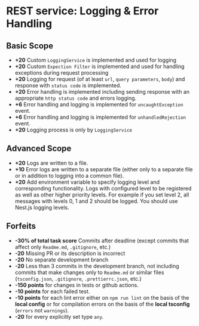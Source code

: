 # REST service: Logging & Error Handling

## Basic Scope

- **+20** Custom `LoggingService` is implemented and used for logging
- **+20** Custom `Expection Filter` is implemented and used for handling exceptions during request processing
- **+20** Logging for request (of at least `url`, `query parameters`, `body`) and response with `status code` is implemented.
- **+20** Error handling is implemented including sending response with an appropriate `http status code` and errors logging.
- **+6** Error handling  and logging is implemented for `uncaughtException` event.
- **+6** Error handling  and logging is implemented for `unhandledRejection` event.
- **+20** Logging process is only by `LoggingService`


## Advanced Scope

- **+20** Logs are written to a file.
- **+10** Error logs are written to a separate file (either only to a separate file or in addition to logging into a common file).
- **+20** Add environment variable to specify logging level and corresponding functionality.
Logs with configured level to be registered as well as other higher priority levels. For example if you set level 2, all messages with levels 0, 1 and 2 should be logged. You should use Nest.js logging levels.

## Forfeits

- **-30% of total task score** Commits after deadline (except commits that affect only `Readme.md`, `.gitignore`, etc.)
- **-20** Missing PR or its description is incorrect
- **-20** No separate development branch
- **-20** Less than 3 commits in the development branch, not including commits that make changes only to `Readme.md` or similar files (`tsconfig.json`, `.gitignore`, `.prettierrc.json`, etc.)
- **-150 points** for changes in tests or github actions.
- **-10 points** for each failed test.
- **-10 points** for each lint error either on `npm run lint` on the basis of the **local config** or for compilation errors on the basis of the **local tsconfig** (`errors` not `warnings`).
- **-20** for every explicitly set type `any`.
